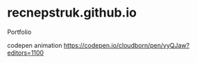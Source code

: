 # recnepstruk.github.io
Portfolio



codepen animation https://codepen.io/cloudborn/pen/vyQJaw?editors=1100
